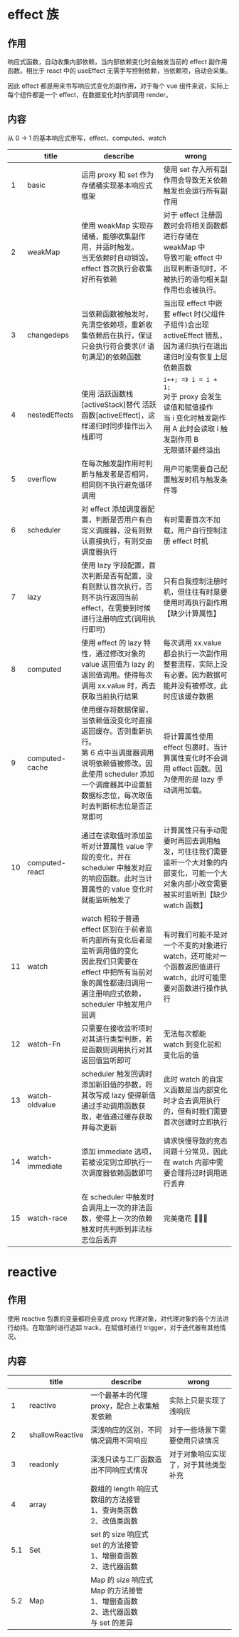# effect 族

## 作用

响应式函数，自动收集内部依赖，当内部依赖变化时会触发当前的 effect 副作用函数。相比于 react 中的 useEffect 无需手写控制依赖，当依赖项，自动会采集。

因此 effect 都是用来书写响应式变化的副作用，对于每个 vue 组件来说，实际上每个组件都是一个 effect，在数据变化时内部调用 render。

## 内容

从 0 -> 1 的基本响应式带写，effect、computed、watch

|     | title           | describe                                                                                                                                                                                             | wrong                                                                                                                                     |
| --- | --------------- | ---------------------------------------------------------------------------------------------------------------------------------------------------------------------------------------------------- | ----------------------------------------------------------------------------------------------------------------------------------------- |
| 1   | basic           | 运用 proxy 和 set 作为存储桶实现基本响应式框架                                                                                                                                                       | 使用 set 存入所有副作用会导致无关依赖触发也会运行所有副作用                                                                               |
| 2   | weakMap         | 使用 weakMap 实现存储桶，能够收集副作用，并适时触发。<br>当无依赖时自动销毁。<br/>effect 首次执行会收集好所有依赖                                                                                    | 对于 effect 注册函数时会将相关函数都进行存储在 weakMap 中<br/>导致可能 effect 中出现判断语句时，不被执行的语句相关副作用也会被执行。      |
| 3   | changedeps      | 当依赖函数被触发时，先清空依赖项，重新收集依赖后在执行，保证只会执行符合要求(if 语句满足)的依赖函数                                                                                                  | 当出现 effect 中嵌套 effect 时(父组件子组件)会出现 activeEffect 错乱，因为递归执行在退出递归时没有恢复上层依赖函数                        |
| 4   | nestedEffects   | 使用 活跃函数栈[activeStack]替代 活跃函数[activeEffect]，这样递归时同步操作出入栈即可                                                                                                                | `i++; =》 i = i + 1; `<br>对于 proxy 会发生读值和赋值操作<br>当 i 变化时触发副作用 A 此时会读取 i 触发副作用 B<BR>无限循环最终溢出        |
| 5   | overflow        | 在每次触发副作用时判断与触发者是否相同，相同则不执行避免循环调用                                                                                                                                     | 用户可能需要自己配置触发时机与触发条件等                                                                                                  |
| 6   | scheduler       | 对 effect 添加调度器配置，判断是否用户有自定义调度器，没有则默认直接执行，有则交由调度器执行                                                                                                         | 有时需要首次不加载，用户自行控制注册 effect 时机                                                                                          |
| 7   | lazy            | 使用 lazy 字段配置，首次判断是否有配置，没有则默认首次执行，否则不执行返回当前 effect，在需要到时候进行注册响应式(调用执行即可)                                                                      | 只有自我控制注册时机，但往往有时是要使用时再执行副作用【缺少计算属性】                                                                    |
| 8   | computed        | 使用 effect 的 lazy 特性，通过修改对象的 value 返回值为 lazy 的返回值调用。使得每次调用 xx.value 时，再去获取当前执行结果                                                                            | 每次调用 xx.value 都会执行一次副作用整套流程，实际上没有必要。因为数据可能并没有被修改，此时应该缓存数据                                  |
| 9   | computed-cache  | 使用缓存将数据保留，当依赖值没变化时直接返回缓存。否则重新执行。<br>第 6 点中当调度器调用说明依赖值被修改。因此使用 scheduler 添加一个调度器其中设置脏数据标志位，每次取值时去判断标志位是否正常即可 | 将计算属性使用 effect 包裹时，当计算属性变化时不会调用 effect 函数。因为使用的是 lazy 手动调用加载。                                      |
| 10  | computed-react  | 通过在读取值时添加监听对计算属性 value 字段的变化，并在 scheduler 中触发对应的响应函数。此时当计算属性的 value 变化时就能监听触发了                                                                  | 计算属性只有手动需要时再回去调用触发，可往往我们需要监听一个大对象的内部变化，可能一个大对象内部小改变需要被实时监听到【缺少 watch 函数】 |
| 11  | watch           | watch 相较于普通 effect 区别在于前者监听内部所有变化后者是监听调用值的变化<br>因此我们只需要在 effect 中把所有当前对象的属性都递归调用一遍注册响应式依赖，scheduler 中触发用户回调                   | 有时我们可能不是对一个不变的对象进行 watch，还可能对一个函数返回值进行 watch，此时可能需要对函数进行操作执行                              |
| 12  | watch-Fn        | 只需要在接收监听项时对其进行类型判断，若是函数则调用执行对其返回值监听即可                                                                                                                           | 无法每次都能 watch 到变化前和变化后的值                                                                                                   |
| 13  | watch-oldvalue  | scheduler 触发回调时添加新旧值的参数，将其改写成 lazy 使得新值通过手动调用函数获取，老值通过缓存获取并每次更新                                                                                       | 此时 watch 的自定义函数是当内部变化时才会去调用执行的，但有时我们需要首次创建时立即执行                                                   |
| 14  | watch-immediate | 添加 immediate 选项，若被设定则立即执行一次调度器依赖函数即可                                                                                                                                        | 请求快慢导致的竞态问题十分常见，因此在 watch 内部中需要合理将过时调用进行丢弃                                                             |
| 15  | watch-race      | 在 scheduler 中触发时会调用上一次的非法函数，使得上一次的依赖触发时先判断到非法标志位后丢弃                                                                                                          | 完美撒花 🎉🎉🎉                                                                                                                           |

# reactive

## 作用

使用 reactive 包裹的变量都将会变成 proxy 代理对象，对代理对象的各个方法进行劫持。在取值时进行追踪 track，在赋值时进行 trigger，对于迭代器有其他情况。

## 内容

|     | title           | describe                                                                                   | wrong                                |
| --- | --------------- | ------------------------------------------------------------------------------------------ | ------------------------------------ |
| 1   | reactive        | 一个最基本的代理 proxy，配合上收集触发依赖                                                 | 实际上只是实现了浅响应               |
| 2   | shallowReactive | 深浅响应的区别，不同情况调用不同响应                                                       | 对于一些场景下需要使用只读情况       |
| 3   | readonly        | 深浅只读与工厂函数造出不同响应式情况                                                       | 对于对象响应实现了，对于其他类型补充 |
| 4   | array           | 数组的 length 响应式<br>数组的方法接管<br>1、查询类函数<br>2、改值类函数                   |                                      |
| 5.1 | Set             | set 的 size 响应式<br/>set 的方法接管<br/>1、增删查函数<br/>2、迭代器函数                  |                                      |
| 5.2 | Map             | Map 的 size 响应式<br/>Map 的方法接管<br/>1、增删查函数<br/>2、迭代器函数<br>与 set 的差异 |                                      |

